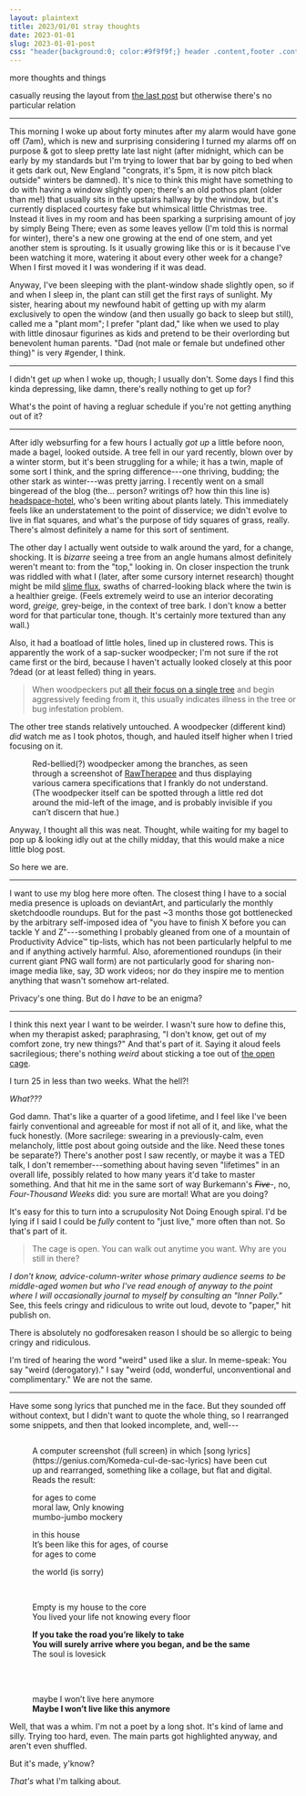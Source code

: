 ```yaml
---
layout: plaintext
title: 2023/01/01 stray thoughts
date: 2023-01-01
slug: 2023-01-01-post
css: "header{background:0; color:#9f9f9f;} header .content,footer .content{font-size:.85em;} main{font-family:consolas,monospace;} h1{font-size:1em;} .date,#nomore{display:none;} ::selection{background:#efefef; color:inherit;} @media (prefers-color-scheme:dark){::selection {background:#404040;}} main .content p{font-size:.75em; margin:1.45em 0;} #comment{color:#808080;} .en:after{content:'—';} blockquote p{margin:.5em 0 !important;} figure #img:hover,figure #img:focus,figure #img:active{opacity:.5;} figure #img{transition:.5s;} #nopara{font-size:.65em; line-height:1.35;} blockquote{font-family:calibri,sans-serif;} #para{margin-top:-.5em; overflow:auto;} #idk{margin-top:-1.25em; font-family:sans-serif; width:50%; float:right;} #idk p{margin:1em 0;} footer .content{font-size:.65em; padding-bottom:.5em;}"
---
```

<p id="nomore">more thoughts and things</p><!--more-->

casually reusing the layout from [the last post](/blog/2022-11-12-straythoughts) but otherwise there's no particular relation

----

This morning I woke up about forty minutes after my alarm would have gone off (7am), which is new and surprising considering I turned my alarms off on purpose & got to sleep pretty late last night (after midnight, which can be early by my standards but I'm trying to lower that bar by going to bed when it gets dark out, New&nbsp;England "congrats, it's 5pm, it is now pitch black outside" winters be damned). It's nice to think this might have something to do with having a window slightly open; there's an old pothos plant (older than me!) that usually sits in the upstairs hallway by the window, but it's currently displaced courtesy fake but whimsical little Christmas tree. Instead it lives in my room and has been sparking a surprising amount of joy by simply Being There; even as some leaves yellow (I'm told this is normal for winter), there's a new one growing at the end of one stem, and yet another stem is sprouting. Is it usually growing like this or is it because I've been watching it more, watering it about every other week for a change? When I first moved it I was wondering if it was dead.

Anyway, I've been sleeping with the plant-window shade slightly open, so if and when I sleep in, the plant can still get the first rays of sunlight. My sister, hearing about my newfound habit of getting up with my alarm exclusively to open the window (and then usually go back to sleep but still), called me a "plant mom"; I prefer "plant dad," like when we used to play with little dinosaur figurines as kids and pretend to be their overlording but benevolent human parents. "Dad (not male or female but undefined other thing)" is very #gender, I think.

----

I didn't get *up* when I woke up, though; I usually don't. Some days I find this kinda depressing, like damn, there's really nothing to get up for?

What's the point of having a regluar schedule if you're not getting anything out of it?

----

After idly websurfing for a few hours I actually *got up* a little before noon, made a bagel, looked outside. A tree fell in our yard recently, blown over by a winter storm, but it's been struggling for a while; it has a twin, maple of some sort I think, and the spring difference<span class="en">---</span>one thriving, budding; the other stark as winter<span class="en">---</span>was pretty jarring. I recently went on a small bingeread of the blog (the... person? writings of? how thin this line is) [headspace-hotel](https://www.tumblr.com/headspace-hotel), who's been writing about plants lately. This immediately feels like an understatement to the point of disservice; we didn't evolve to live in flat squares, and what's the purpose of tidy squares of grass, really. There's almost definitely a name for this sort of sentiment.

The other day I actually went outside to walk around the yard, for a change, shocking. It is *bizarre* seeing a tree from an angle humans almost definitely weren't meant to: from the "top," looking in. On closer inspection the trunk was riddled with what I (later, after some cursory internet research) thought might be mild [slime flux](https://extension.usu.edu/pests/ipm/ornamental-pest-guide/diseases/slime-flux), swaths of charred-looking black where the twin is a healthier greige. (Feels extremely weird to use an interior decorating word, <i>greige,</i> grey-beige, in the context of tree bark. I don't know a better word for that particular tone, though. It's certainly more textured than any wall.)

Also, it had a boatload of little holes, lined up in clustered rows. This is apparently the work of a sap-sucker woodpecker; I'm not sure if the rot came first or the bird, because I haven't actually looked closely at this poor ?dead (or at least felled) thing in years.

<blockquote cite="http://www.bertstreeservice.ca/Woodpecker-Damage-To-Trees.html"><p>When woodpeckers put <a href="http://www.bertstreeservice.ca/Woodpecker-Damage-To-Trees.html">all their focus on a single tree</a> and begin aggressively feeding from it, this usually indicates illness in the tree or bug infestation problem.</p></blockquote>

The other tree stands relatively untouched. A woodpecker (different kind) *did* watch me as I took photos, though, and hauled itself higher when I tried focusing on it.

<figure><a href="{{site.url}}/assets/you.png" id="img"><img src="{{site.url}}/assets/you.png" alt=""/></a>
<figcaption id="nopara">Red-bellied(?) woodpecker among the branches, as seen through a screenshot of <a href="https://rawtherapee.com/">RawTherapee</a> and thus displaying various camera specifications that I frankly do not understand. (The woodpecker itself can be spotted through a little red dot around the mid-left of the image, and is probably invisible if you can’t discern that hue.)</figcaption></figure>

Anyway, I thought all this was neat. Thought, while waiting for my bagel to pop up & looking idly out at the chilly midday, that this would make a nice little blog post.

So here we are.

----

I want to use my blog here more often. The closest thing I have to a social media presence is uploads on deviantArt, and particularly the monthly sketchdoodle roundups. But for the past ~3 months those got bottlenecked by the arbitrary self-imposed idea of "you have to finish X before you can tackle Y and Z"<span class="en">---</span>something I probably gleaned from one of a mountain of Productivity Advice™ tip-lists, which has not been particularly helpful to me and if anything actively harmful. Also, aforementioned roundups (in their current giant PNG wall form) are not particularly good for sharing non-image media like, say, 3D work videos; nor do they inspire me to mention anything that wasn't somehow art-related.

Privacy's one thing. But do I *have* to be an enigma?

----

I think this next year I want to be weirder. I wasn't sure how to define this, when my therapist asked; paraphrasing, "I don't know, get out of my comfort zone, try new things?" And that's part of it. Saying it aloud feels sacrilegious; there's nothing *weird* about sticking a toe out of [the open cage](https://www.theawl.com/2013/11/ask-polly-help-im-the-loneliest-person-in-the-world/).

I turn 25 in less than two weeks. What the hell?!

*What???*

God damn. That's like a quarter of a good lifetime, and I feel like I've been fairly conventional and agreeable for most if not all of it, and like, what the fuck honestly. (More sacrilege: swearing in a previously-calm, even melancholy, little post about going outside and the like. Need these tones be separate?) There's another post I saw recently, or maybe it was a TED talk, I don't remember---something about having seven "lifetimes" in an overall life, possibly related to how many years it'd take to master something. And that hit me in the same sort of way Burkemann's <i><s>Five</s></i>-, no, <i>Four-Thousand Weeks</i> did: you sure are mortal! What are you doing?

It's easy for this to turn into a scrupulosity Not Doing Enough spiral. I'd be lying if I said I could be *fully* content to "just live," more often than not. So that's part of it.

<blockquote cite="https://www.theawl.com/2013/11/ask-polly-help-im-the-loneliest-person-in-the-world/"><p>The cage is open. You can walk out anytime you want. Why are you still in there?</p></blockquote>

<i>I don't know, advice-column-writer whose primary audience seems to be middle-aged women but who I've read enough of anyway to the point where I will occasionally journal to myself by consulting an "Inner&nbsp;Polly."</i> See, this feels cringy and ridiculous to write out loud, devote to "paper," hit publish on.

There is absolutely no godforesaken reason I should be so allergic to being cringy and ridiculous.

I'm tired of hearing the word "weird" used like a slur. In meme-speak: You say "weird (derogatory)." I say "weird (odd, wonderful, unconventional and complimentary." We are not the same.

----

Have some song lyrics that punched me in the face. But they sounded off without context, but I didn't want to quote the whole thing, so I rearranged some snippets, and then that looked incomplete, and, well<span class="en">---</span>

<figure><a href="{{site.url}}/assets/culdesac.png" id="img"><img src="{{site.url}}/assets/culdesac.png" alt=""/></a>
<figcaption id="para"><p>A computer screenshot (full screen) in which [song lyrics](https://genius.com/Komeda-cul-de-sac-lyrics) have been cut up and rearranged, something like a collage, but flat and digital. Reads the result:</p>
<div id="idk">
<p>for ages to come<br>
moral law, Only knowing<br>
mumbo-jumbo mockery</p>
<p>in this house<br>
It’s been like this for ages, of course<br>
for ages to come</p>
<p>the world (is sorry)</p>
<p>&nbsp;</p>
<p>Empty is my house to the core<br>
You lived your life not knowing every floor</p>
<p><b>If you take the road you’re likely to take<br>
You will surely arrive where you began, and be the same</b><br>
The soul is lovesick</p>
<p>&nbsp;<br>&nbsp;</p>
<p>maybe I won’t live here anymore<br>
<b>Maybe I won’t live like this anymore</b></p>
</div>
</figcaption></figure>
<!--https://genius.com/Komeda-cul-de-sac-lyrics-->

Well, that was a whim. I'm not a poet by a long shot. It's kind of lame and silly. Trying too hard, even. The main parts got highlighted anyway, and aren't even shuffled.

But it's made, y'know?

*That's* what I'm talking about.